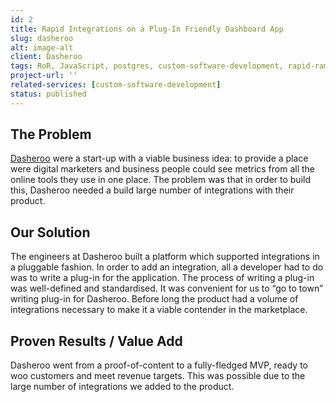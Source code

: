 ```yaml
---
id: 2
title: Rapid Integrations on a Plug-In Friendly Dashboard App
slug: dasheroo
alt: image-alt
client: Dasheroo
tags: RoR, JavaScript, postgres, custom-software-development, rapid-rampup
project-url: ''
related-services: [custom-software-development]
status: published
---
```


<div class="problem">
<h2 class="subheading">The Problem</h2>
<p>
<a class="link-pink" href="https://www.dasheroo.com/" target="_blank">Dasheroo</a> were a start-up with a viable business idea: to provide a place were digital marketers and business people could see metrics from all the online tools they use in one place. The problem was that in order to build this, Dasheroo needed a build large number of integrations with their product.
</p>
</div>

<div class="solution">
<h2 class="subheading">Our Solution</h2>
<p>
The engineers at Dasheroo built a platform which supported integrations in a pluggable fashion. In order to add an integration, all a developer had to do was to write a plug-in for the application. The process of writing a plug-in was well-defined and standardised. It was convenient for us to “go to town” writing plug-in for Dasheroo. Before long the product had a volume of integrations necessary to make it a viable contender in the marketplace.
</p>
</div>

<div class="value">
<h2 class="subheading">Proven Results / Value Add</h2>
<p>
Dasheroo went from a proof-of-content to a fully-fledged MVP, ready to woo customers and meet revenue targets. This was possible due to the large number of integrations we added to the product.
</p>
</div>
